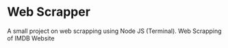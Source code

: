 # Web Scrapper
 A small project on web scrapping using Node JS (Terminal). Web Scrapping of IMDB Website
